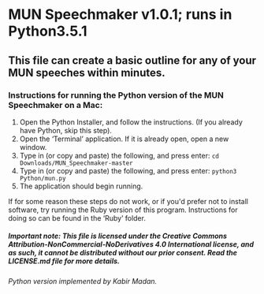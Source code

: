 # MUN Speechmaker v1.0.1; runs in Python3.5.1

## This file can create a basic outline for any of your MUN speeches within minutes.

### Instructions for running the Python version of the MUN Speechmaker on a Mac:

1. Open the Python Installer, and follow the instructions. (If you already have Python, skip this step).
2. Open the ‘Terminal’ application. If it is already open, open a new window.
3. Type in (or copy and paste) the following, and press enter: `cd Downloads/MUN_Speechmaker-master`
4. Type in (or copy and paste) the following, and press enter: `python3 Python/mun.py`
5. The application should begin running.

If for some reason these steps do not work, or if you'd prefer not to install software, try running the Ruby version of this program. Instructions for doing so can be found in the ‘Ruby’ folder. 

##### Important note: This file is licensed under the Creative Commons Attribution-NonCommercial-NoDerivatives 4.0 International license, and as such, it cannot be distributed without our prior consent. Read the LICENSE.md file for more details.

###### Python version implemented by Kabir Madan.
